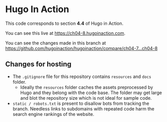 Hugo In Action
===============

This code corresponds to section **4.4** of Hugo in Action.

You can see this live at https://ch04-8.hugoinaction.com.

You can see the changes made in this branch at https://github.com/hugoinaction/hugoinaction/compare/ch04-7...ch04-8

Changes for hosting
--------------------

* The `.gitignore` file for this repository contains `resources` and `docs` folder.
  * Ideally the `resources` folder caches the assets preprocessed by Hugo and they belong with the code base. The folder may get large and blot the repository size which is not ideal for sample code.
* `static / robots.txt` is present to disallow bots from tracking the branch. Needless links to subdomains with repeated code harm the search engine rankings of the website.

